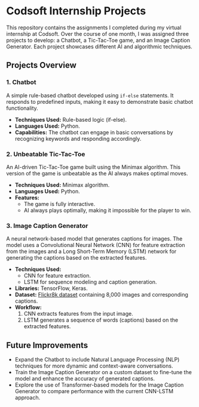 # Codsoft Internship Projects

This repository contains the assignments I completed during my virtual internship at Codsoft. Over the course of one month, I was assigned three projects to develop: a Chatbot, a Tic-Tac-Toe game, and an Image Caption Generator. Each project showcases different AI and algorithmic techniques.

## Projects Overview

### 1. Chatbot

A simple rule-based chatbot developed using `if-else` statements. It responds to predefined inputs, making it easy to demonstrate basic chatbot functionality.

- **Techniques Used:** Rule-based logic (if-else).
- **Languages Used:** Python.
- **Capabilities:** The chatbot can engage in basic conversations by recognizing keywords and responding accordingly.

### 2. Unbeatable Tic-Tac-Toe

An AI-driven Tic-Tac-Toe game built using the Minimax algorithm. This version of the game is unbeatable as the AI always makes optimal moves.

- **Techniques Used:** Minimax algorithm.
- **Languages Used:** Python.
- **Features:**
  - The game is fully interactive.
  - AI always plays optimally, making it impossible for the player to win.

### 3. Image Caption Generator

A neural network-based model that generates captions for images. The model uses a Convolutional Neural Network (CNN) for feature extraction from the images and a Long Short-Term Memory (LSTM) network for generating the captions based on the extracted features.

- **Techniques Used:**
  - CNN for feature extraction.
  - LSTM for sequence modeling and caption generation.
- **Libraries:** TensorFlow, Keras.
- **Dataset:** [Flickr8k dataset](https://www.kaggle.com/datasets/adityajn105/flickr8k) containing 8,000 images and corresponding captions.
- **Workflow:**
  1. CNN extracts features from the input image.
  2. LSTM generates a sequence of words (captions) based on the extracted features.
## Future Improvements
- Expand the Chatbot to include Natural Language Processing (NLP) techniques for more dynamic and context-aware conversations.
- Train the Image Caption Generator on a custom dataset to fine-tune the model and enhance the accuracy of generated captions.
- Explore the use of Transformer-based models for the Image Caption Generator to compare performance with the current CNN-LSTM approach.
